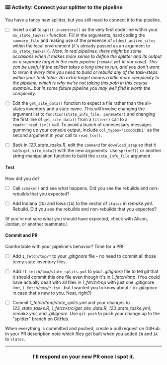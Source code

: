 ### :keyboard: Activity: Connect your splitter to the pipeline

You have a fancy new splitter, but you still need to connect it to the pipeline.

- [ ] Insert a call to `split_inventory()` as the very first code line within your `do_state_tasks()` function. Fill in the arguments, hard coding the `summary_file` and making use of the presence of `oldest_active_sites` within the local environment (it's already passed as an argument to `do_state_tasks()`). 
  _Note: In real pipelines, there might be some occasions when it makes more sense to define the splitter and its output as a separate target in the main pipeline (`remake.yml` in our case). This can be useful if the splitter takes a long time to run, and you don't want to rerun it every time you need to build or rebuild any of the task-steps within your task table. An extra target means a little more complexity to the pipeline, which is why we're not taking this path in this course example...but in some future pipeline you may well find it worth the complexity._

- [ ] Edit the `get_site_data()` function to expect a file rather than the all-states inventory and a state name. This will involve changing the argument list to `function(state_info_file, parameter)` and changing the first line of `get_site_data()` from a `filter()` call to a `readr::read_tsv()` call. To avoid a bunch of unnecessary messages gumming up your console output, include `col_types='cccddcDDi'` as the second argument in your call to `read_tsv()`.

- [ ] Back in *123_state_tasks.R*, edit the `command` for `download_step` so that it calls `get_site_data()` with the new arguments. Use `sprintf()` or another string-manipulation function to build the `state_info_file` argument.

#### Test

How did you do?

- [ ] Call `scmake()` and see what happens. Did you see the rebuilds and non-rebuilds that you expected?

- [ ] Add Indiana (`IN`) and Iowa (`IA`) to the vector of `states` in *remake.yml*. Rebuild. Did you see the rebuilds and non-rebuilds that you expected?

(If you're not sure what you should have expected, check with Alison, Jordan, or another teammate.)

#### Commit and PR

Comfortable with your pipeline's behavior? Time for a PR!

- [ ] Add `1_fetch/tmp/*` to your *.gitignore* file - no need to commit all those teeny state inventory files.

- [ ] Add `!1_fetch/tmp/state_splits.yml` to your *.gitignore* file to tell git that it should commit this one file even though it's in *1_fetch/tmp*. (You could have actually dealt with all files in *1_fetch/tmp* with just one .gitignore line, `1_fetch/tmp/*.tsv`...but I wanted you to know about `!` in *.gitignore* in case that's new to you. Neat, right?)

- [ ] Commit *1_fetch/tmp/state_splits.yml* and your changes to *123_state_tasks.R*, *1_fetch/src/get_site_data.R*, *123_state_tasks.yml*, *remake.yml*, and *.gitignore*. Use `git push` to push your change up to the "splitter" branch on GitHub.

When everything is committed and pushed, create a pull request on GitHub. In your PR description note which files got built when you added `IN` and `IA` to `states`.

<hr><h3 align="center">I'll respond on your new PR once I spot it.</h3>
